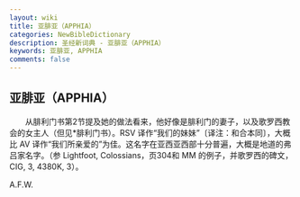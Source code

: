 ```yaml
---
layout: wiki
title: 亚腓亚（APPHIA）
categories: NewBibleDictionary
description: 圣经新词典 - 亚腓亚（APPHIA）
keywords: 亚腓亚, APPHIA
comments: false
---
```


## 亚腓亚（APPHIA）

　　从腓利门书第2节提及她的做法看来，他好像是腓利门的妻子，以及歌罗西教会的女主人（但见*腓利门书）。RSV 译作“我们的妹妹”〔译注：和合本同〕，大概比 AV 译作“我们所亲爱的”为佳。这名字在亚西亚西部十分普遍，大概是地道的弗吕家名字。（参 Lightfoot, Colossians，页304和 MM 的例子，并歌罗西的碑文，CIG, 3, 4380K, 3）。

A.F.W.
